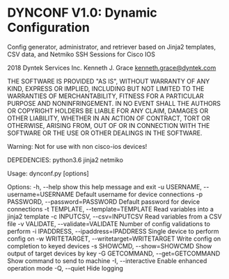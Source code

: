 # DYNCONF V1.0: Dynamic Configuration
Config generator, administrator, and retriever based on Jinja2 templates, CSV data, and Netmiko SSH Sessions for Cisco IOS

2018 Dyntek Services Inc.
Kenneth J. Grace <kenneth.grace@dyntek.com>

THE SOFTWARE IS PROVIDED "AS IS", WITHOUT WARRANTY OF ANY KIND, EXPRESS OR
IMPLIED, INCLUDING BUT NOT LIMITED TO THE WARRANTIES OF MERCHANTABILITY,
FITNESS FOR A PARTICULAR PURPOSE AND NONINFRINGEMENT. IN NO EVENT SHALL THE
AUTHORS OR COPYRIGHT HOLDERS BE LIABLE FOR ANY CLAIM, DAMAGES OR OTHER
LIABILITY, WHETHER IN AN ACTION OF CONTRACT, TORT OR OTHERWISE, ARISING FROM,
OUT OF OR IN CONNECTION WITH THE SOFTWARE OR THE USE OR OTHER DEALINGS IN
THE SOFTWARE.

Warning:
	Not for use with non cisco-ios devices!

DEPEDENCIES:
	python3.6
	jinja2
	netmiko

Usage: dynconf.py [options]

Options:
  -h, --help            show this help message and exit
  -u USERNAME, --username=USERNAME
                        Default username for device connections
  -p PASSWORD, --password=PASSWORD
                        Default password for device connections
  -t TEMPLATE, --template=TEMPLATE
                        Read variables into a jinja2 template
  -c INPUTCSV, --csv=INPUTCSV
                        Read variables from a CSV file
  -v VALIDATE, --validate=VALIDATE
                        Number of config validations to perform
  -i IPADDRESS, --ipaddress=IPADDRESS
                        Single device to perform config on
  -w WRITETARGET, --writetarget=WRITETARGET
                        Write config on completion to keyed devices
  -s SHOWCMD, --show=SHOWCMD
                        Show output of target devices by key
  -G GETCOMMAND, --get=GETCOMMAND
                        Show command to send to machine
  -I, --interactive     Enable enhanced operation mode
  -Q, --quiet           Hide logging

